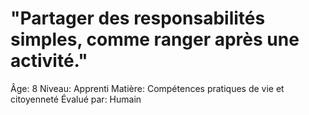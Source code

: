 # "Partager des responsabilités simples, comme ranger après une activité."

Âge: 8
Niveau: Apprenti
Matière: Compétences pratiques de vie et citoyenneté
Évalué par: Humain
